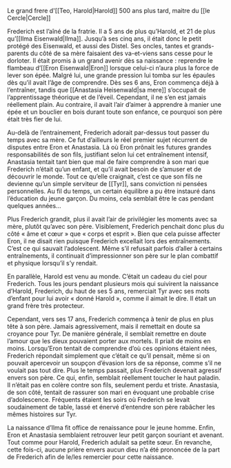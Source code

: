 Le grand frere d'[[Teo, Harold|Harold]]
500 ans plus tard, maitre du [[le Cercle|Cercle]] 

Frederich est l’aîné de la fratrie. Il a 5 ans de plus qu’Harold, et 21 de plus qu’[[Ilma Eisenwald|Ilma]]. Jusqu’à ses cinq ans, il était donc le petit protégé des Eisenwald, et aussi des Distel. Ses oncles, tantes et grands-parents du côté de sa mère faisaient des va-et-viens sans cesse pour le dorloter. Il était promis à un grand avenir dès sa naissance : reprendre le flambeau d’[[Eron Eisenwald|Eron]] lorsque celui-ci n’aura plus la force de lever son épée. Malgré lui, une grande pression lui tomba sur les épaules dès qu’il avait l’âge de comprendre. Dès ses 6 ans, Eron commença déjà à l’entraîner, tandis que [[Anastasia Heisenwald|sa mere]] s’occupait de l’apprentissage théorique et de l’éveil. Cependant, il ne s’en est jamais réellement plain. Au contraire, il avait l’air d’aimer à apprendre à manier une épée et un bouclier en bois durant toute son enfance, ce pourquoi son père était très fier de lui. 

Au-delà de l’entrainement, Frederich adorait par-dessus tout passer du temps avec sa mère. Ce fut d’ailleurs le réel premier sujet récurrent de disputes entre Eron et Anastasia. Là où Eron prônait les futures grandes responsabilités de son fils, justifiant selon lui cet entraînement intensif, Anastasia tentait tant bien que mal de faire comprendre à son mari que Frederich n’était qu’un enfant, et qu’il avait besoin de s’amuser et de découvrir le monde. Tout ce qu’elle craignait, c’est ce que son fils ne devienne qu’un simple serviteur de [[Tyr]], sans conviction ni pensées personnelles. Au fil du temps, un certain équilibre a pu être instauré dans l’éducation du jeune garçon. Du moins, cela semblait être le cas pendant quelques années...

Plus Frederich grandit, plus il avait l’air de privilégier les moments avec sa mère, plutôt qu’avec son père. Visiblement, Frederich penchait donc plus du côté « âme et cœur » que « corps et esprit ». Bien que cela puisse affecter Eron, il ne disait rien puisque Frederich excellait lors des entraînements. C’est ce qui sauvait l’adolescent. Même s’il refusait parfois d’aller à certains entraînements, il continuait d’impressionner son père sur le plan combattif et physique lorsqu’il s’y rendait. 

En parallèle, Harold est venu au monde. C’était un cadeau du ciel pour Frederich. Tous les jours pendant plusieurs mois qui suivirent la naissance d’Harold, Frederich, du haut de ses 5 ans, remerciait Tyr avec ses mots d’enfant pour lui avoir « donné Harold », comme il aimait le dire. Il était un grand frère très protecteur. 

Cependant, vers ses 17 ans, Frederich commença à tenir de plus en plus tête à son père. Jamais agressivement, mais il remettait en doute sa croyance pour Tyr. De manière générale, il semblait remettre en doute l’amour que les dieux pouvaient porter aux mortels. Il priait de moins en moins. Lorsqu’Eron tentait de comprendre d’où ces opinions étaient nées, Frederich répondait simplement que c’était ce qu’il pensait, même si on pouvait apercevoir un soupçon d’évasion lors de sa réponse, comme s’il ne voulait pas tout dire. Plus le temps passait, plus Frederich devenait agressif envers son père. Ce qui, enfin, semblait réellement toucher le haut paladin. Il n’était pas en colère contre son fils, seulement perdu et triste. Anastasia, de son côté, tentait de rassurer son mari en évoquant une probable crise d’adolescence. Fréquents étaient les soirs où Frederich se levait soudainement de table, lassé et énervé d’entendre son père rabâcher les mêmes histoires sur Tyr. 

La naissance d’Ilma fit office de renaissance pour le jeune homme. Enfin, Eron et Anastasia semblaient retrouver leur petit garçon souriant et avenant. Tout comme pour Harold, Frederich adulait sa petite sœur. En revanche, cette fois-ci, aucune prière envers aucun dieu n’a été prononcée de la part de Frederich afin de le/les remercier pour cette naissance.